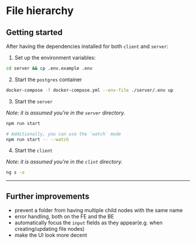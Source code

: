 # File hierarchy

## Getting started

After having the dependencies installed for both `client` and `server`:

1. Set up the environment variables:

```bash
cd server && cp .env.example .env
```

2. Start the `postgres` container

```bash
docker-compose -f docker-compose.yml --env-file ./server/.env up
```

3. Start the `server`

*Note: it is assumed you're in the `server` directory.*

```bash
npm run start

# Additionally, you can use the `watch` mode
npm run start -- --watch
```

4. Start the `client`

*Note: it is assumed you're in the `clint` directory.*

```bash
ng s -o
```

---

## Further improvements

* prevent a folder from having multiple child nodes with the same name
* error handling, both on the FE and the BE
* automatically focus the `input` fields as they appear(e.g. when creating/updating file nodes)
* make the UI look more decent